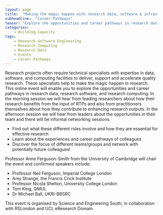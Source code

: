 ```yaml
---
layout: page
title:  "Making the magic happen with research data, software & infrastructure"
subheadline:  "Career Pathways"
teaser: "Explore the opportunities and career pathways in research data, research software, & infrastructure"
categories:
    - Building Capacity
tags:
    - Research Software Engineering
    - Research Computing
    - Research Data
    - Events
    - Career Pathways
---
```


Research projects often require technical specialists with expertise in data, software, and computing facilities to deliver, support and accelerate quality research. These specialists help to make the magic happen in research. This online event will enable you to explore the opportunities and career pathways in research data, research software, and research computing. In the morning session we will hear from leading researchers about how their research benefits from the input of RTPs and also from practitioners themselves about how they contribute to enhancing research outputs. In the afternoon session we will hear from leaders about the opportunities in their team and there will be informal networking sessions.

* Find out what these different roles involve and how they are essential for effective research
* Learn about the experiences and career pathways of colleagues
* Discover the focus of different teams/groups and network with potentially future colleagues!

Professor Anne Ferguson-Smith from the University of Cambridge will chair the event and confirmed speakers include:
* Professor Neil Ferguson, Imperial College London
* Amy Strange, the Francis Crick Institute
* Professor Nicola Shelton, University College London
* Tom King, QMUL
* Dr Michael Ball, UKRI-BBSRC

This event is organised by Science and Engineering South, in collaboration with RSLondon and UCL eResearch Domain.

